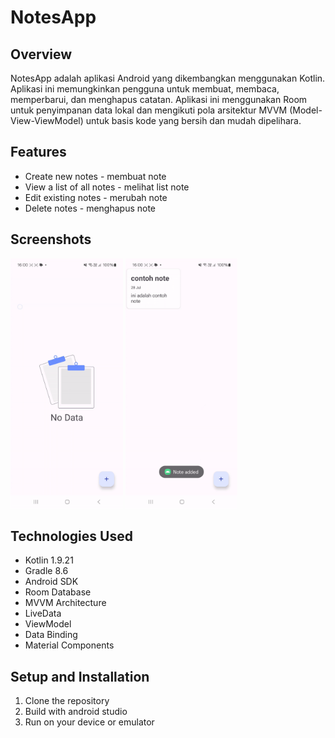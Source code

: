 # NotesApp

## Overview

NotesApp adalah aplikasi Android yang dikembangkan menggunakan Kotlin. Aplikasi ini memungkinkan pengguna untuk membuat, membaca, memperbarui, dan menghapus catatan. Aplikasi ini menggunakan Room untuk penyimpanan data lokal dan mengikuti pola arsitektur MVVM (Model-View-ViewModel) untuk basis kode yang bersih dan mudah dipelihara.

## Features

- Create new notes - membuat note
- View a list of all notes - melihat list note
- Edit existing notes - merubah note
- Delete notes - menghapus note

## Screenshots
<div>
   <img src="https://github.com/allandrp/NotesApp/blob/master/demo/demo2.gif" alt="Screenshot 1" height="400"/>
   <img src="https://github.com/allandrp/NotesApp/blob/master/demo/demo1.gif" alt="Screenshot 2" height="400"/>
</div>

## Technologies Used

- Kotlin 1.9.21
- Gradle 8.6
- Android SDK
- Room Database
- MVVM Architecture
- LiveData
- ViewModel
- Data Binding
- Material Components

## Setup and Installation

1. Clone the repository
2. Build with android studio
3. Run on your device or emulator
